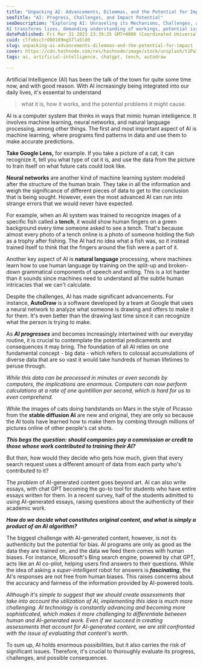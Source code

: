 ```yaml
---
title: "Unpacking AI: Advancements, Dilemmas, and the Potential for Impact"
seoTitle: "AI: Progress, Challenges, and Impact Potential"
seoDescription: "Exploring AI: Unraveling its Mechanisms, Challenges, and Impact
AI transforms lives, demanding understanding of workings, potential issues, and effect..."
datePublished: Fri Mar 31 2023 23:39:25 GMT+0000 (Coordinated Universal Time)
cuid: clfx6sctr000109mg57la5ld0
slug: unpacking-ai-advancements-dilemmas-and-the-potential-for-impact
cover: https://cdn.hashnode.com/res/hashnode/image/stock/unsplash/t1PaIbMTJIM/upload/bdbca1b891df6898e0d5f9ad2976307c.jpeg
tags: ai, artificial-intelligence, chatgpt, tench, autodraw

---
```


Artificial Intelligence (AI) has been the talk of the town for quite some time now, and with good reason. With AI increasingly being integrated into our daily lives, it's essential to understand

> what it is, how it works, and the potential problems it might cause.

AI is a computer system that thinks in ways that mimic human intelligence. It involves machine learning, neural networks, and natural language processing, among other things. The first and most important aspect of AI is machine learning, where programs find patterns in data and use them to make accurate predictions.

**Take Google Lens,** for example. If you take a picture of a cat, it can recognize it, tell you what type of cat it is, and use the data from the picture to train itself on what future cats could look like.

**Neural networks** are another kind of machine learning system modeled after the structure of the human brain. They take in all the information and weigh the significance of different pieces of data to get to the conclusion that is being sought. However, even the most advanced AI can run into strange errors that we would never have expected.

For example, when an AI system was trained to recognize images of a specific fish called a **tench**, it would show human fingers on a green background every time someone asked to see a tench. That's because almost every photo of a tench online is a photo of someone holding the fish as a trophy after fishing. The AI had no idea what a fish was, so it instead trained itself to think that the fingers around the fish were a part of it.

Another key aspect of AI is **natural language** processing, where machines learn how to use human language by training on the split-up and broken-down grammatical components of speech and writing. This is a lot harder than it sounds since machines need to understand all the subtle human intricacies that we can't calculate.

Despite the challenges, AI has made significant advancements. For instance, **AutoDraw** is a software developed by a team at Google that uses a neural network to analyze what someone is drawing and offers to make it for them. It's even better than the drawing last time since it can recognize what the person is trying to make.

As ***AI progresses*** and becomes increasingly intertwined with our everyday routine, it is crucial to contemplate the potential predicaments and consequences it may bring. The foundation of all AI relies on one fundamental concept - big data - which refers to colossal accumulations of diverse data that are so vast it would take hundreds of human lifetimes to peruse through.

*While this data can be processed in minutes or even seconds by computers, the implications are enormous. Computers can now perform calculations at a rate of one quintillion per second, which is hard for us to even comprehend.*

While the images of cats doing handstands on Mars in the style of Picasso from the **stable diffusion AI** are new and original, they are only so because the AI tools have learned how to make them by combing through millions of pictures online of other people's cat shots.

***This begs the question: should companies pay a commission or credit to those whose work contributed to training their AI?***

But then, how would they decide who gets how much, given that every search request uses a different amount of data from each party who's contributed to it?

The *problem* of AI-generated content goes beyond art. AI can also write essays, with chat GPT becoming the go-to tool for students who have entire essays written for them. In a recent survey, half of the students admitted to using AI-generated essays, raising questions about the authenticity of their academic work.

***How do we decide what constitutes original content, and what is simply a product of an AI algorithm?***

The biggest challenge with AI-generated content, however, is not its authenticity but the potential for bias. AI programs are only as good as the data they are trained on, and the data we feed them comes with human biases. For instance, Microsoft's Bing search engine, powered by chat GPT, acts like an AI co-pilot, helping users find answers to their questions. While the idea of asking a *super-intelligent* robot for answers is ***fascinating***, the AI's responses are not free from human biases. This raises concerns about the accuracy and fairness of the information provided by AI-powered tools.

*Although it's simple to suggest that we should create assessments that take into account the utilization of AI, implementing this idea is much more challenging. AI technology is constantly advancing and becoming more sophisticated, which makes it more challenging to differentiate between human and AI-generated work. Even if we succeed in creating assessments that account for AI-generated content, we are still confronted with the issue of evaluating that content's worth.*

To sum up, AI holds enormous possibilities, but it also carries the risk of significant issues. Therefore, it's crucial to thoroughly evaluate its progress, challenges, and possible consequences.